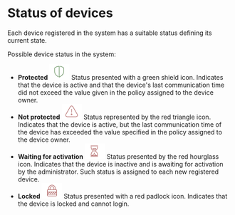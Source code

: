 # Status of devices

Each device registered in the system has a suitable status defining its current state.

Possible device status in the system:

* **Protected** ![](../../.gitbook/assets/protected%20%281%29.png) Status presented with a green shield icon. Indicates that the device is active and that the device's last communication time did not exceed the value given in the policy assigned to the device owner.
* **Not protected** ![](../../.gitbook/assets/not_procted%20%281%29.png) Status represented by the red triangle icon. Indicates that the device is active, but the last communication time of the device has exceeded the value specified in the policy assigned to the device owner.
* **Waiting for activation** ![](../../.gitbook/assets/activate%20%281%29.png) Status presented by the red hourglass icon. Indicates that the device is inactive and is awaiting for activation by the administrator. Such status is assigned to each new registered device.
* **Locked** ![](../../.gitbook/assets/locked.png) Status presented with a red padlock icon. Indicates that the device is locked and cannot login.

